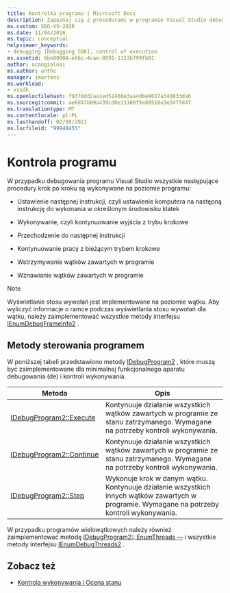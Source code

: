 ```yaml
---
title: Kontrolka programu | Microsoft Docs
description: Zapoznaj się z procedurami w programie Visual Studio debugowaniem, które występują na poziomie programu, takich jak wykonywanie, krokowe, kontynuowanie i wstrzymywanie/wznawianie wątków.
ms.custom: SEO-VS-2020
ms.date: 11/04/2016
ms.topic: conceptual
helpviewer_keywords:
- debugging [Debugging SDK], control of execution
ms.assetid: 6be80904-e66c-4cae-8891-1113b799fb01
author: acangialosi
ms.author: anthc
manager: jmartens
ms.workload:
- vssdk
ms.openlocfilehash: f9378dd2aa1ed52408e3aa4d0e9027a34d833dab
ms.sourcegitcommit: ae6d47b09a439cd0e13180f5e89510e3e347fd47
ms.translationtype: MT
ms.contentlocale: pl-PL
ms.lasthandoff: 02/08/2021
ms.locfileid: "99948455"
---
```

# <a name="program-control"></a>Kontrola programu
W przypadku debugowania programu Visual Studio wszystkie następujące procedury krok po kroku są wykonywane na poziomie programu:

- Ustawienie następnej instrukcji, czyli ustawienie komputera na następną instrukcję do wykonania w określonym środowisku klatek

- Wykonywanie, czyli kontynuowanie wyjścia z trybu krokowe

- Przechodzenie do następnej instrukcji

- Kontynuowanie pracy z bieżącym trybem krokowe

- Wstrzymywanie wątków zawartych w programie

- Wznawianie wątków zawartych w programie

> [!NOTE]
> Wyświetlanie stosu wywołań jest implementowane na poziomie wątku. Aby wyliczyć informacje o ramce podczas wyświetlania stosu wywołań dla wątku, należy zaimplementować wszystkie metody interfejsu [IEnumDebugFrameInfo2](../../extensibility/debugger/reference/ienumdebugframeinfo2.md) .

## <a name="methods-of-program-control"></a>Metody sterowania programem
 W poniższej tabeli przedstawiono metody [IDebugProgram2](../../extensibility/debugger/reference/idebugprogram2.md) , które muszą być zaimplementowane dla minimalnej funkcjonalnego aparatu debugowania (de) i kontroli wykonywania.

|Metoda|Opis|
|------------|-----------------|
|[IDebugProgram2::Execute](../../extensibility/debugger/reference/idebugprogram2-execute.md)|Kontynuuje działanie wszystkich wątków zawartych w programie ze stanu zatrzymanego. Wymagane na potrzeby kontroli wykonywania.|
|[IDebugProgram2::Continue](../../extensibility/debugger/reference/idebugprogram2-continue.md)|Kontynuuje działanie wszystkich wątków zawartych w programie ze stanu zatrzymanego. Wymagane na potrzeby kontroli wykonywania.|
|[IDebugProgram2::Step](../../extensibility/debugger/reference/idebugprogram2-step.md)|Wykonuje krok w danym wątku. Kontynuuje działanie wszystkich innych wątków zawartych w programie. Wymagane na potrzeby kontroli wykonywania.|

 W przypadku programów wielowątkowych należy również zaimplementować metodę [IDebugProgram2:: EnumThreads —](../../extensibility/debugger/reference/idebugprogram2-enumthreads.md) i wszystkie metody interfejsu [IEnumDebugThreads2](../../extensibility/debugger/reference/ienumdebugthreads2.md) .

## <a name="see-also"></a>Zobacz też
- [Kontrola wykonywania i Ocena stanu](../../extensibility/debugger/execution-control-and-state-evaluation.md)
